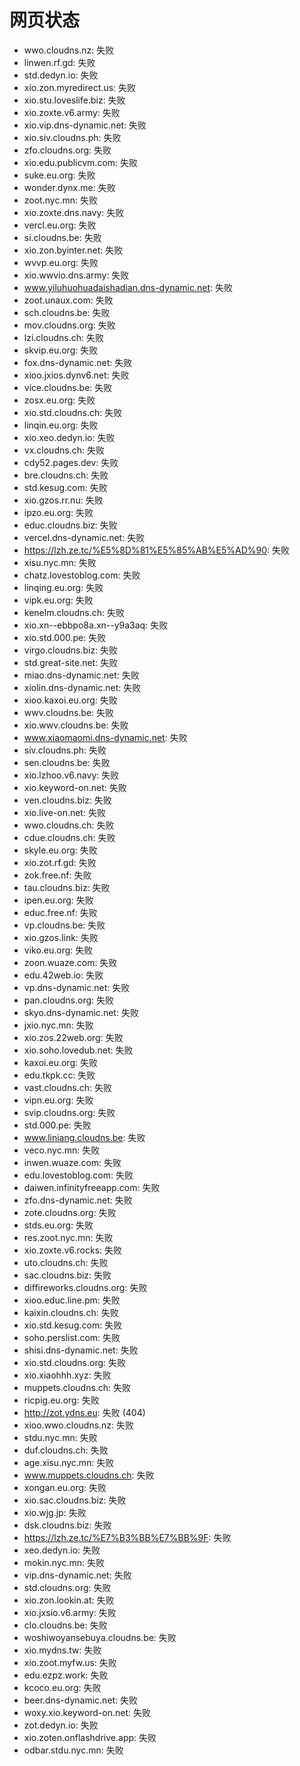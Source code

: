 # 网页状态
- wwo.cloudns.nz: 失败
- linwen.rf.gd: 失败
- std.dedyn.io: 失败
- xio.zon.myredirect.us: 失败
- xio.stu.loveslife.biz: 失败
- xio.zoxte.v6.army: 失败
- xio.vip.dns-dynamic.net: 失败
- xio.siv.cloudns.ph: 失败
- zfo.cloudns.org: 失败
- xio.edu.publicvm.com: 失败
- suke.eu.org: 失败
- wonder.dynx.me: 失败
- zoot.nyc.mn: 失败
- xio.zoxte.dns.navy: 失败
- vercl.eu.org: 失败
- si.cloudns.be: 失败
- xio.zon.byinter.net: 失败
- wvvp.eu.org: 失败
- xio.wwvio.dns.army: 失败
- www.yiluhuohuadaishadian.dns-dynamic.net: 失败
- zoot.unaux.com: 失败
- sch.cloudns.be: 失败
- mov.cloudns.org: 失败
- lzi.cloudns.ch: 失败
- skvip.eu.org: 失败
- fox.dns-dynamic.net: 失败
- xioo.jxios.dynv6.net: 失败
- vice.cloudns.be: 失败
- zosx.eu.org: 失败
- xio.std.cloudns.ch: 失败
- linqin.eu.org: 失败
- xio.xeo.dedyn.io: 失败
- vx.cloudns.ch: 失败
- cdy52.pages.dev: 失败
- bre.cloudns.ch: 失败
- std.kesug.com: 失败
- xio.gzos.rr.nu: 失败
- ipzo.eu.org: 失败
- educ.cloudns.biz: 失败
- vercel.dns-dynamic.net: 失败
- https://lzh.ze.tc/%E5%8D%81%E5%85%AB%E5%AD%90: 失败
- xisu.nyc.mn: 失败
- chatz.lovestoblog.com: 失败
- linqing.eu.org: 失败
- vipk.eu.org: 失败
- kenelm.cloudns.ch: 失败
- xio.xn--ebbpo8a.xn--y9a3aq: 失败
- xio.std.000.pe: 失败
- virgo.cloudns.biz: 失败
- std.great-site.net: 失败
- miao.dns-dynamic.net: 失败
- xiolin.dns-dynamic.net: 失败
- xioo.kaxoi.eu.org: 失败
- wwv.cloudns.be: 失败
- xio.wwv.cloudns.be: 失败
- www.xiaomaomi.dns-dynamic.net: 失败
- siv.cloudns.ph: 失败
- sen.cloudns.be: 失败
- xio.lzhoo.v6.navy: 失败
- xio.keyword-on.net: 失败
- ven.cloudns.biz: 失败
- xio.live-on.net: 失败
- wwo.cloudns.ch: 失败
- cdue.cloudns.ch: 失败
- skyle.eu.org: 失败
- xio.zot.rf.gd: 失败
- zok.free.nf: 失败
- tau.cloudns.biz: 失败
- ipen.eu.org: 失败
- educ.free.nf: 失败
- vp.cloudns.be: 失败
- xio.gzos.link: 失败
- viko.eu.org: 失败
- zoon.wuaze.com: 失败
- edu.42web.io: 失败
- vp.dns-dynamic.net: 失败
- pan.cloudns.org: 失败
- skyo.dns-dynamic.net: 失败
- jxio.nyc.mn: 失败
- xio.zos.22web.org: 失败
- xio.soho.lovedub.net: 失败
- kaxoi.eu.org: 失败
- edu.tkpk.cc: 失败
- vast.cloudns.ch: 失败
- vipn.eu.org: 失败
- svip.cloudns.org: 失败
- std.000.pe: 失败
- www.liniang.cloudns.be: 失败
- veco.nyc.mn: 失败
- inwen.wuaze.com: 失败
- edu.lovestoblog.com: 失败
- daiwen.infinityfreeapp.com: 失败
- zfo.dns-dynamic.net: 失败
- zote.cloudns.org: 失败
- stds.eu.org: 失败
- res.zoot.nyc.mn: 失败
- xio.zoxte.v6.rocks: 失败
- uto.cloudns.ch: 失败
- sac.cloudns.biz: 失败
- diffireworks.cloudns.org: 失败
- xioo.educ.line.pm: 失败
- kaixin.cloudns.ch: 失败
- xio.std.kesug.com: 失败
- soho.perslist.com: 失败
- shisi.dns-dynamic.net: 失败
- xio.std.cloudns.org: 失败
- xio.xiaohhh.xyz: 失败
- muppets.cloudns.ch: 失败
- ricpig.eu.org: 失败
- http://zot.ydns.eu: 失败 (404)
- xioo.wwo.cloudns.nz: 失败
- stdu.nyc.mn: 失败
- duf.cloudns.ch: 失败
- age.xisu.nyc.mn: 失败
- www.muppets.cloudns.ch: 失败
- xongan.eu.org: 失败
- xio.sac.cloudns.biz: 失败
- xio.wjg.jp: 失败
- dsk.cloudns.biz: 失败
- https://lzh.ze.tc/%E7%B3%BB%E7%BB%9F: 失败
- xeo.dedyn.io: 失败
- mokin.nyc.mn: 失败
- vip.dns-dynamic.net: 失败
- std.cloudns.org: 失败
- xio.zon.lookin.at: 失败
- xio.jxsio.v6.army: 失败
- clo.cloudns.be: 失败
- woshiwoyansebuya.cloudns.be: 失败
- xio.mydns.tw: 失败
- xio.zoot.myfw.us: 失败
- edu.ezpz.work: 失败
- kcoco.eu.org: 失败
- beer.dns-dynamic.net: 失败
- woxy.xio.keyword-on.net: 失败
- zot.dedyn.io: 失败
- xio.zoten.onflashdrive.app: 失败
- odbar.stdu.nyc.mn: 失败

